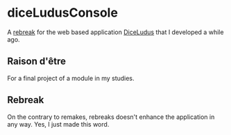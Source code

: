 # diceLudusConsole

A [rebreak](#rebreak) for the web based application [DiceLudus](https://github.com/atakanzen/DiceLudus) that I developed a while
ago.

## Raison d'être

For a final project of a module in my studies.

## Rebreak

On the contrary to remakes, rebreaks doesn't enhance the application in any way.
Yes, I just made this word. 

